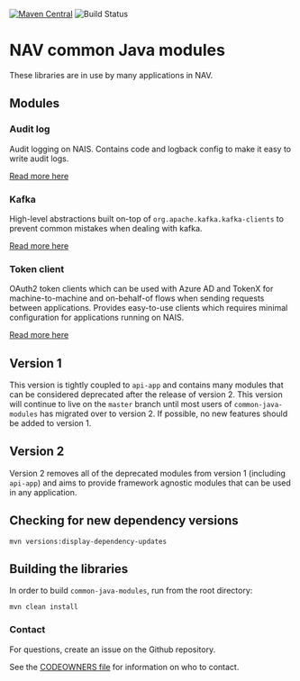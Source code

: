 [![Maven Central](https://img.shields.io/maven-central/v/no.nav.common/bom.svg)](https://search.maven.org/search?q=g:no.nav.common) ![Build Status](https://github.com/navikt/common-java-modules/workflows/Test,%20build%20and%20publish/badge.svg)

# NAV common Java modules

These libraries are in use by many applications in NAV.

## Modules

### Audit log
Audit logging on NAIS. Contains code and logback config to make it easy to write audit logs.

[Read more here](audit-log/README.md)

### Kafka
High-level abstractions built on-top of `org.apache.kafka.kafka-clients` to prevent common mistakes when dealing with kafka.

[Read more here](kafka/README.md)

### Token client
OAuth2 token clients which can be used with Azure AD and TokenX for machine-to-machine and on-behalf-of flows when sending requests between applications. 
Provides easy-to-use clients which requires minimal configuration for applications running on NAIS.

[Read more here](token-client/README.md)

## Version 1
This version is tightly coupled to `api-app` and contains many modules that can be considered deprecated after the release of version 2.
This version will continue to live on the `master` branch until most users of `common-java-modules` has migrated over to version 2.
If possible, no new features should be added to version 1.

## Version 2
Version 2 removes all of the deprecated modules from version 1 (including `api-app`) and aims to provide framework agnostic modules that can be used in any application.

## Checking for new dependency versions

```shell
mvn versions:display-dependency-updates
```

## Building the libraries

In order to build `common-java-modules`, run from the root directory:

```shell
mvn clean install
```

### Contact

For questions, create an issue on the Github repository.

See the [CODEOWNERS file](CODEOWNERS) for information on who to contact.
